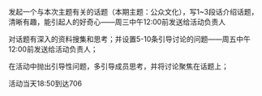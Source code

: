 发起一个与本次主题有关的话题（本期主题：公众文化），写1~3段话介绍话题，清晰有趣，能引起人的好奇心——周三中午12:00前发送给活动负责人

对话题有深入的资料搜集和思考；并设置5-10条引导讨论的问题——周五中午12:00前发送给活动负责人；

在活动中抛出引导性问题，多引导成员思考，并将讨论聚焦在话题上；

活动当天18:50到达706
